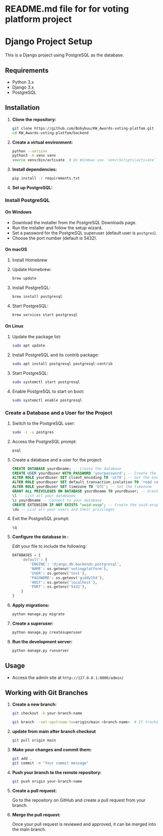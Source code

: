 # README.md file for for voting platform project  
# Django Project Setup

This is a Django project using PostgreSQL as the database.

## Requirements

- Python 3.x
- Django 3.x
- PostgreSQL

## Installation

1. **Clone the repository:**

    ```bash
    git clone https://github.com/Bobybuu/KW_Awards-voting-platfom.git
    cd KW_Awards-voting-platfom/backend
    ```

2. **Create a virtual environment:**

    ```bash
    python --version 
    python3 -m venv venv
    source venv/bin/activate  # On Windows use `venv\Scripts\activate`
    ```

3. **Install dependencies:**

    ```bash
    pip install -r requirements.txt
    ```

4. **Set up PostgreSQL:**

### Install PostgreSQL

#### On Windows

- Download the installer from the PostgreSQL Downloads page.
- Run the installer and follow the setup wizard.
- Set a password for the PostgreSQL superuser (default user is `postgres`).
- Choose the port number (default is 5432).

#### On macOS

1. Install Homebrew
2. Update Homebrew:

    ```bash
    brew update
    ```

3. Install PostgreSQL:

    ```bash
    brew install postgresql
    ```

4. Start PostgreSQL:

    ```bash
    brew services start postgresql
    ```

#### On Linux

1. Update the package list:

    ```bash
    sudo apt update
    ```

2. Install PostgreSQL and its contrib package:

    ```bash
    sudo apt install postgresql postgresql-contrib
    ```

3. Start PostgreSQL:

    ```bash
    sudo systemctl start postgresql
    ```

4. Enable PostgreSQL to start on boot:

    ```bash
    sudo systemctl enable postgresql
    ```

### Create a Database and a User for the Project

1. Switch to the PostgreSQL user:

    ```bash
    sudo -i -u postgres
    ```

2. Access the PostgreSQL prompt:

    ```bash
    psql
    ```

3. Create a database and a user for the project:

    ```sql
    CREATE DATABASE yourdbname; -- Create the database
    CREATE USER yourdbuser WITH PASSWORD 'yourpassword'; -- Create the user
    ALTER ROLE yourdbuser SET client_encoding TO 'utf8'; -- Set the encoding
    ALTER ROLE yourdbuser SET default_transaction_isolation TO 'read committed'; -- Set the transaction isolation level
    ALTER ROLE yourdbuser SET timezone TO 'UTC'; -- Set the timezone
    GRANT ALL PRIVILEGES ON DATABASE yourdbname TO yourdbuser; -- Grant privileges to the user on the database
    \l -- List all your databases
    \c yourdbname -- Connect to your database
    CREATE EXTENSION IF NOT EXISTS "uuid-ossp"; -- Create the uuid-ossp extension
    \du -- List all your users and their privileges
    ```

4. Exit the PostgreSQL prompt:

    ```sql
    \q
    ```

5. **Configure the database in :**

    Edit your  file to include the following:

    ```python
    DATABASES = {
        'default': {
            'ENGINE': 'django.db.backends.postgresql',
            'NAME': os.getenv('votingplatform'),
            'USER': os.getenv('test'),
            'PASSWORD': os.getenv('giddy254'),
            'HOST': os.getenv('localhost'),
            'PORT': os.getenv('5432'),
        }
    }
    ```

6. **Apply migrations:**

    ```bash
    python manage.py migrate
    ```

7. **Create a superuser:**

    ```bash
    python manage.py createsuperuser
    ```

8. **Run the development server:**

    ```bash
    python manage.py runserver
    ```

## Usage

- Access the admin site at `http://127.0.0.1:8000/admin/`

## Working with Git Branches

1. **Create a new branch:**

    ```bash
    git checkout -b your-branch-name
    ```

    ```bash
    git branch --set-upstream-to=origin/main <branch-name>  # If tracking main
    ```

2. **update from main after branch checkout**

   ```bash
   git pull origin main

   ```

3. **Make your changes and commit them:**

    ```bash
    git add .
    git commit -m "Your commit message"
    ```

4. **Push your branch to the remote repository:**

    ```bash
    git push origin your-branch-name
    ```

5. **Create a pull request:**

    Go to the repository on GitHub and create a pull request from your branch.

6. **Merge the pull request:**

    Once your pull request is reviewed and approved, it can be merged into the main branch.
